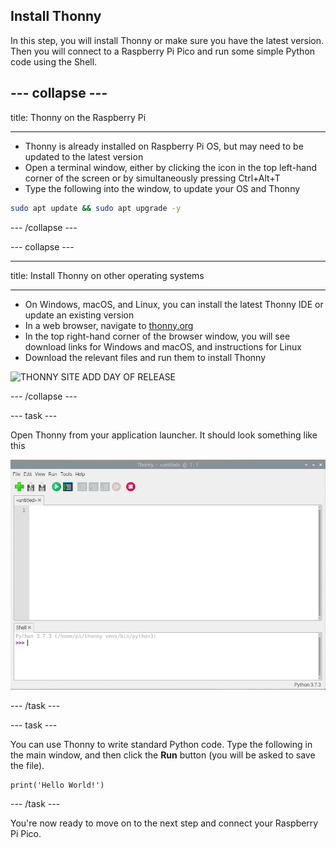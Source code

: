 ## Install Thonny

In this step, you will install Thonny or make sure you have the latest version. Then you will connect to a Raspberry Pi Pico and run some simple Python code using the Shell. 

--- collapse ---
---

title: Thonny on the Raspberry Pi

---
- Thonny is already installed on Raspberry Pi OS, but may need to be updated to the latest version
- Open a terminal window, either by clicking the icon in the top left-hand corner of the screen or by simultaneously pressing Ctrl+Alt+T
- Type the following into the window, to update your OS and Thonny

```bash
sudo apt update && sudo apt upgrade -y
```

--- /collapse ---

--- collapse ---

---

title: Install Thonny on other operating systems

---

- On Windows, macOS, and Linux, you can install the latest Thonny IDE or update an existing version
- In a web browser, navigate to [thonny.org](https://thonny.org/)
- In the top right-hand corner of the browser window, you will see download links for Windows and macOS, and instructions for Linux
- Download the relevant files and run them to install Thonny

![THONNY SITE ADD DAY OF RELEASE](IMAGE)

--- /collapse ---

--- task ---

Open Thonny from your application launcher. It should look something like this

![Thonny application](images/thonny-editor.png)

--- /task ---

--- task ---

You can use Thonny to write standard Python code. Type the following in the main window, and then click the **Run** button (you will be asked to save the file).

```python3
print('Hello World!')
```

--- /task ---

You're now ready to move on to the next step and connect your Raspberry Pi Pico.

